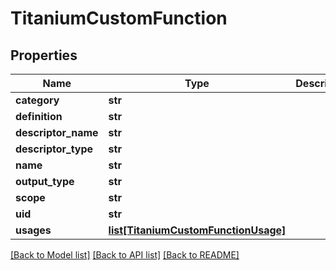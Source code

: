 # TitaniumCustomFunction


## Properties
Name | Type | Description | Notes
------------ | ------------- | ------------- | -------------
**category** | **str** |  | [optional] 
**definition** | **str** |  | [optional] 
**descriptor_name** | **str** |  | [optional] 
**descriptor_type** | **str** |  | [optional] 
**name** | **str** |  | [optional] 
**output_type** | **str** |  | [optional] 
**scope** | **str** |  | [optional] 
**uid** | **str** |  | [optional] 
**usages** | [**list[TitaniumCustomFunctionUsage]**](TitaniumCustomFunctionUsage.md) |  | [optional] 

[[Back to Model list]](../README.md#documentation-for-models) [[Back to API list]](../README.md#documentation-for-api-endpoints) [[Back to README]](../README.md)


